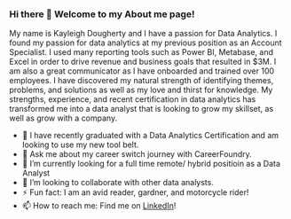 ### Hi there 👋 Welcome to my About me page! 


My name is Kayleigh Dougherty and I have a passion for Data Analytics. I found my passion for data analytics at my previous position as an Account Specialist. I used many reporting tools such as Power BI, Metabase, and Excel in order to drive revenue and business goals that resulted in $3M. I am also a great communicator as I have onboarded and trained over 100 employees. I have discovered my natural strength of identifying themes, problems, and solutions as well as my love and thirst for knowledge. My strengths, experience, and recent certification in data analytics  has transformed me into a data analyst that is looking to grow my skillset, as well as grow with a company. 

- 🌱 I have recently graduated with a Data Analytics Certification and am looking to use my new tool belt.
- 💬 Ask me about my career switch journey with CareerFoundry.
- 🔭 I’m currently looking for a full time remote/ hybrid positioin as a Data Analyst
- 👯 I’m looking to collaborate with other data analysts.
- ⚡ Fun fact: I am an avid reader, gardner, and motorcycle rider! 
- 📫 How to reach me: Find me on [LinkedIn](https://www.enterprisedb.com/downloads/postgres-postgresql-downloads)!
